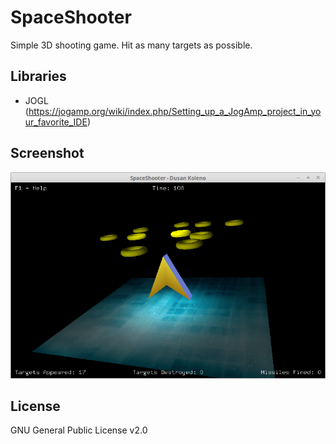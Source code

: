 # SpaceShooter
Simple 3D shooting game. Hit as many targets as possible.

## Libraries
- JOGL (https://jogamp.org/wiki/index.php/Setting_up_a_JogAmp_project_in_your_favorite_IDE)

## Screenshot
![Screenshot](screenshot.png?raw=true "Screenshot")

## License
GNU General Public License v2.0 
